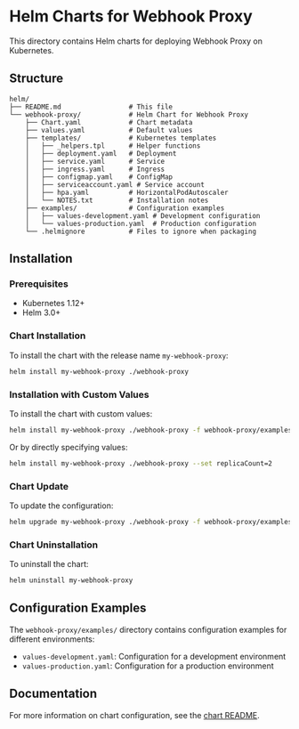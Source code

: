 # Helm Charts for Webhook Proxy

This directory contains Helm charts for deploying Webhook Proxy on Kubernetes.

## Structure

```
helm/
├── README.md                 # This file
└── webhook-proxy/            # Helm Chart for Webhook Proxy
    ├── Chart.yaml            # Chart metadata
    ├── values.yaml           # Default values
    ├── templates/            # Kubernetes templates
    │   ├── _helpers.tpl      # Helper functions
    │   ├── deployment.yaml   # Deployment
    │   ├── service.yaml      # Service
    │   ├── ingress.yaml      # Ingress
    │   ├── configmap.yaml    # ConfigMap
    │   ├── serviceaccount.yaml # Service account
    │   ├── hpa.yaml          # HorizontalPodAutoscaler
    │   └── NOTES.txt         # Installation notes
    ├── examples/             # Configuration examples
    │   ├── values-development.yaml # Development configuration
    │   └── values-production.yaml  # Production configuration
    └── .helmignore           # Files to ignore when packaging
```

## Installation

### Prerequisites

- Kubernetes 1.12+
- Helm 3.0+

### Chart Installation

To install the chart with the release name `my-webhook-proxy`:

```bash
helm install my-webhook-proxy ./webhook-proxy
```

### Installation with Custom Values

To install the chart with custom values:

```bash
helm install my-webhook-proxy ./webhook-proxy -f webhook-proxy/examples/values-production.yaml
```

Or by directly specifying values:

```bash
helm install my-webhook-proxy ./webhook-proxy --set replicaCount=2
```

### Chart Update

To update the configuration:

```bash
helm upgrade my-webhook-proxy ./webhook-proxy -f webhook-proxy/examples/values-production.yaml
```

### Chart Uninstallation

To uninstall the chart:

```bash
helm uninstall my-webhook-proxy
```

## Configuration Examples

The `webhook-proxy/examples/` directory contains configuration examples for different environments:

- `values-development.yaml`: Configuration for a development environment
- `values-production.yaml`: Configuration for a production environment

## Documentation

For more information on chart configuration, see the [chart README](webhook-proxy/README.md). 